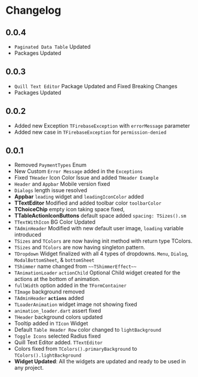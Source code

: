 # Changelog

## 0.0.4
- `Paginated Data Table` Updated
- Packages Updated

## 0.0.3
- `Quill Text Editor` Package Updated and Fixed Breaking Changes
- Packages Updated

## 0.0.2
- Added new Exception `TFirebaseException` with `errorMessage` parameter
- Added new case in `TFirebaseException` for `permission-denied`

## 0.0.1

- Removed `PaymentTypes` Enum
- New Custom `Error Message` added in the `Exceptions`
- Fixed `THeader` Icon Color Issue and added `THeader Example`
- `Header` and `Appbar` Mobile version fixed
- `Dialogs` length issue resolved
- **Appbar** `leading` widget and `leadingIconColor` added
- **TTextEditor** Modified and added toolbar color `toolbarColor`
- **TChoiceChip** empty icon taking space fixed,
- **TTableActionIconButtons** default space added `spacing: TSizes().sm`
- `TTextWithIcon` BG Color Updated
- `TAdminHeader` Modified with new default user image, `loading` variable introduced
- `TSizes` and `TColors` are now having init method with return type TColors.
- `TSizes` and `TColors` are now having singleton pattern.
- `TDropdown` Widget finalized with all 4 types of dropdowns. `Menu`, `Dialog`,
  `ModalBottomSheet`, & `bottomSheet`
- `TShimmer` name changed from `~~TShimmerEffect~~`
- `TAnimationLoader` `actionChild` Optional Child widget created for the actions at the bottom of
  animation.
- `fullWidth` option added in the `TFormContainer`
- `TImage` background removed
- `TAdminHeader` **`actions`** added
- `TLoaderAnimation` widget image not showing fixed
- `animation_loader.dart` assert fixed
- `THeader` background colors updated
- Tooltip added in `TIcon` Widget
- Default `Table Header Row` color changed to `lightBackground`
- `Toggle Icons` selected Radius fixed
- Quill Text Editor added. `TTextEditor`
- Colors fixed from `TColors().primaryBackground` to `TColors().lightBackground`
- **Widget Updated**: All the widgets are updated and ready to be used in any project.